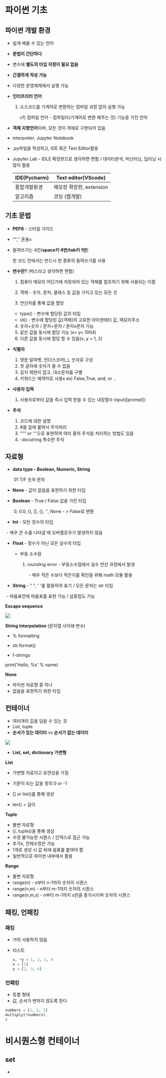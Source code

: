 # 파이썬 기초

## 파이썬 개발 환경

- 쉽게 배울 수 있는 언어

- **문법이 간단하다**

- 변수에 **별도의 타입 지정이 필요 없음**

- **간결하게 작성 가능**

- 다양한 운영체제에서 실행 가능

- **인터프리터 언어** 

  1) 소스코드를 기계어로 변환하는 컴파일 과정 없이 실행 가능

     cf) 컴파일 언어 - 컴파일러(기계어로 변환 해주는 것) 기능을 가진 언어 

- **객체 지향언어**이며, 모든 것이 객체로 구현되어 있음

- interpreter, Jupyter Notebook

- .py파일을 작성하고, IDE 혹은 Text Editor활용

- Jupyter Lab - IDLE 확장판으로 생각하면 편함 / 데이터분석, 머신러닝, 딥러닝 시 많이 활용

  | IDE(Pycharm) | Text editor(VScode)      |
  | ------------ | ------------------------ |
  | 통합개발환경 | 메모장 확장판, extension |
  | 알고리즘     | 코딩 (웹개발)            |

## 기초 문법

- **PEP8** - 스타일 가이드

- "",'' 혼용x

- 들여쓰기는 4칸(**space키 4번/tab키 1번**)

  한 코드 안에서는 반드시 한 종류의 들여쓰기를 사용

- **변수란?** (박스라고 생각하면 편함)

  1) 컴퓨터 메모리 어딘가에 저장되어 있는 객체를 참조하기 위해 사용되는 이름

  2) 객체 - 숫자, 문자, 클래스 등 값을 가지고 있는 모든 것
  3) 연산자를 통해 값을 할당

  - type() - 변수에 할당된 값의 타임
  - id() - 변수에 할당된 값(객체)의 고유한 아이덴테티 값, 메모리주소

  4. 숫자+숫자 / 문자+문자 / 문자x문자 가능
  5. 같은 값을 동시에 할당 가능 (x= y= 1004)
  6. 다른 값을 동시에 할당 할 수 있음(x, y = 1, 2)

- **식별자** 

  1) 영문 알파벳, 언더스코어(_), 숫자로 구성
  2) 첫 글자에 숫자가 올 수 없음
  3) 길지 제한이 없고, 대소문자를 구별
  4) 키워드는 예약어로 사용x  ex) False,True, and, or ..

- **사용자 입력**
  1) 사용자로부터 값을 즉시 입력 받을 수 있는 내장함수 input([prompt])

- **주석**
  1. 코드에 대한 설명
  2.  #을 앞에 붙여서 주석처리
  3. """ or '''으로 표현하여 여러 줄의 주석을 처리하는 방법도 있음
  4. -docstring 특수한 주석

## 자료형

- **data type - Boolean, Numeric, String**

  ​	01			T/F			숫자		문자

- **None** - 값이 없음을 표현하기 위한 타입

- **Boolean** - True / False 값을 가진 타입

  ​					0, 0.0, (), [], {}, '', None - > False로 변환

- **Int** - 모든 정수의 타입

​			- 매우 큰 수를 나타낼 때 오버플로우가 발생하지 않음

- **Float** - 정수가 아닌 모든 실수의 타입

   - 부동 소수점

     1) rounding error - 부동소수점에서 실수 연산 과정에서 발생

        ​					- 매우 작은 수보다 작은지를 확인을 위해 math 모듈 활용

- **String** - " ", ' '를 활용하여 표기 / 모든 문자는 str 타입

​					- 따옴표안에 따옴표를 표현 가능 / 삼중첩도 가능



**Escape sequence**

![](%ED%8C%8C%EC%9D%B4%EC%8D%AC%20%EA%B8%B0%EC%B4%88.assets/escape%20sequence-16424306157861.png)



**String Interpolation** (문자열 사이에 변수)

- % formatting

- str.format()

- f-strings

print('Hello, %s' % name)

**None**

- 파이썬 자료형 중 하나
- 없음을 표현하기 위한 타입

## 컨테이너

- 여러개의 값을 담을 수 있는 것
- List, tuple
- **순서가 있는 데이터** vs **순서가 없는  데이터**

![](%ED%8C%8C%EC%9D%B4%EC%8D%AC%20%EA%B8%B0%EC%B4%88.assets/contain%20%EB%B6%84%EB%A5%98-16424306377312.png)

- **List, set, dictionary 가변형**

**List**

- 가변형 자료이고 유연성을 가짐

- 기준이 되는 값을 정의 0 or -1

- [] or list()를 통해 생성
- len() = 길이



**Tuple**

- 불변 자료형
- (), tuple()을 통해 생성
- 수정 불가능한 시퀀스 / 인덱스로 접근 가능
- 추가x, 전체수정은 가능
- 1개로 생성 시 값 뒤에 쉼표를 붙여야 함
- 일반적으로 파이썬 내부에서 활용

**Range**

- 불변 자료형
- range(n) -  o부터 n-1까지 숫자의 시퀀스
- range(n,m) - n부터 m-1까지 숫자의 시퀀스
- range(n,m,s) - n부터 m-1까지 s만큼 증가시키며 숫자의 시퀀스





## 패킹, 언패킹

### 패킹

- 거의 사용하지 않음

- 리스트

  ```python
  x, *y = 1, 2, 3, 4
  x = [1]
  y = [2, 3, 4]
  ```



### 언패킹

- 튜플 형태
- 값, 순서가 변하지 않도록 한다

```python
numbers = [1, 2, 3]
multiply(*numbers)
6
```



# 비시퀀스형 컨테이너

## set

- 




